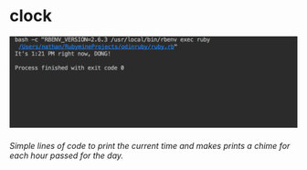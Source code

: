 # clock

![screenshot](screenshot.png)

###### Simple lines of code to print the current time and makes prints a chime for each hour passed for the day. 
